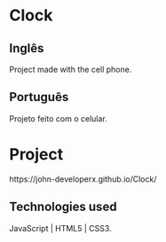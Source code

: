# Clock
<h2> Inglês </h2>
<p> Project made with the cell phone. </p>
<h2> Português </h2>
<p> Projeto feito com o celular. </p>

# Project
<p> https://john-developerx.github.io/Clock/ </p>
<h2> Technologies used </h2>
<p> JavaScript | HTML5 | CSS3.
